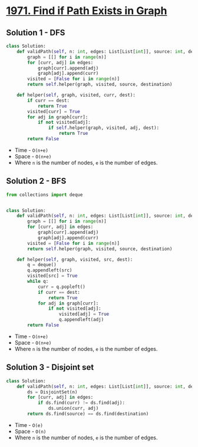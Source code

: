 # [1971. Find if Path Exists in Graph](https://leetcode.com/problems/find-if-path-exists-in-graph/)

## Solution 1 - DFS

```py
class Solution:
    def validPath(self, n: int, edges: List[List[int]], source: int, destination: int) -> bool:
        graph = [[] for i in range(n)]
        for [curr, adj] in edges:
            graph[curr].append(adj)
            graph[adj].append(curr)
        visited = [False for i in range(n)]
        return self.helper(graph, visited, source, destination)

    def helper(self, graph, visited, curr, dest):
        if curr == dest:
            return True
        visited[curr] = True
        for adj in graph[curr]:
            if not visited[adj]:
                if self.helper(graph, visited, adj, dest):
                    return True
        return False
```

-   Time - `O(n+e)`
-   Space - `O(n+e)`
-   Where `n` is the number of nodes, `e` is the number of edges.

## Solution 2 - BFS

```py
from collections import deque


class Solution:
    def validPath(self, n: int, edges: List[List[int]], source: int, destination: int) -> bool:
        graph = [[] for i in range(n)]
        for [curr, adj] in edges:
            graph[curr].append(adj)
            graph[adj].append(curr)
        visited = [False for i in range(n)]
        return self.helper(graph, visited, source, destination)

    def helper(self, graph, visited, src, dest):
        q = deque()
        q.appendleft(src)
        visited[src] = True
        while q:
            curr = q.popleft()
            if curr == dest:
                return True
            for adj in graph[curr]:
                if not visited[adj]:
                    visited[adj] = True
                    q.appendleft(adj)
        return False
```

-   Time - `O(n+e)`
-   Space - `O(n+e)`
-   Where `n` is the number of nodes, `e` is the number of edges.

## Solution 3 - Disjoint set

```py
class Solution:
    def validPath(self, n: int, edges: List[List[int]], source: int, destination: int) -> bool:
        ds = DisjointSet(n)
        for [curr, adj] in edges:
            if ds.find(curr) != ds.find(adj):
                ds.union(curr, adj)
        return ds.find(source) == ds.find(destination)
```

-   Time - `O(e)`
-   Space - `O(n)`
-   Where `n` is the number of nodes, `e` is the number of edges.
